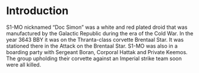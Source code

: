 # Introduction

S1-MO nicknamed “Doc Simon” was a white and red plated droid that was manufactured by the Galactic Republic during the era of the Cold War.
In the year 3643 BBY it was on the Thranta-class corvette Brentaal Star.
It was stationed there in the Attack on the Brentaal Star.
S1-MO was also in a boarding party with Sergeant Boran, Corporal Hattak and Private Keemos.
The group upholding their corvette against an Imperial strike team soon were all killed.
